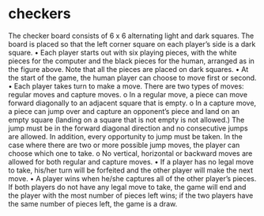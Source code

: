 # checkers
The checker board consists of 6 x 6 alternating light and dark squares. The board is
placed so that the left corner square on each player’s side is a dark square.
• Each player starts out with six playing pieces, with the white pieces for the computer and
the black pieces for the human, arranged as in the figure above. Note that all the pieces
are placed on dark squares.
• At the start of the game, the human player can choose to move first or second.
• Each player takes turn to make a move. There are two types of moves: regular moves and
capture moves.
  o In a regular move, a piece can move forward diagonally to an adjacent square
that is empty.
  o In a capture move, a piece can jump over and capture an opponent’s piece and
land on an empty square (landing on a square that is not empty is not allowed.)
The jump must be in the forward diagonal direction and no consecutive jumps
are allowed. In addition, every opportunity to jump must be taken. In the case
where there are two or more possible jump moves, the player can choose which
one to take.
  o No vertical, horizontal or backward moves are allowed for both regular and
capture moves.
• If a player has no legal move to take, his/her turn will be forfeited and the other player
will make the next move.
• A player wins when he/she captures all of the other player’s pieces. If both players do not
have any legal move to take, the game will end and the player with the most number of
pieces left wins; if the two players have the same number of pieces left, the game is a
draw.
